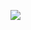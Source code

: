<a href="https://asciinema.org/a/x4AU0OSFKzBa34kyYVvKGLg3X" target="_blank"><img src="https://asciinema.org/a/x4AU0OSFKzBa34kyYVvKGLg3X.svg" /></a>
